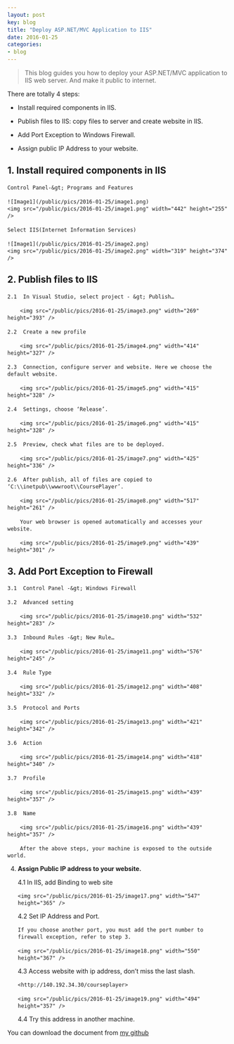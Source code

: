```yaml
---
layout: post
key: blog
title: "Deploy ASP.NET/MVC Application to IIS"
date: 2016-01-25
categories:
- blog
---
```


> This blog guides you how to deploy your ASP.NET/MVC application to IIS web server. And make it public to internet.

There are totally 4 steps:

-   Install required components in IIS.

-   Publish files to IIS: copy files to server and create website in IIS.

-   Add Port Exception to Windows Firewall.

-   Assign public IP Address to your website.


## 1.  **Install required components in IIS**

    Control Panel-&gt; Programs and Features

    ![Image1](/public/pics/2016-01-25/image1.png)
    <img src="/public/pics/2016-01-25/image1.png" width="442" height="255" />

    Select IIS(Internet Information Services)

    ![Image1](/public/pics/2016-01-25/image2.png)
    <img src="/public/pics/2016-01-25/image2.png" width="319" height="374" />

## 2.  **Publish files to IIS**

    2.1  In Visual Studio, select project - &gt; Publish…

        <img src="/public/pics/2016-01-25/image3.png" width="269" height="393" />

    2.2  Create a new profile

        <img src="/public/pics/2016-01-25/image4.png" width="414" height="327" />

    2.3  Connection, configure server and website. Here we choose the default website.

        <img src="/public/pics/2016-01-25/image5.png" width="415" height="328" />

    2.4  Settings, choose ‘Release’.

        <img src="/public/pics/2016-01-25/image6.png" width="415" height="328" />

    2.5  Preview, check what files are to be deployed.

        <img src="/public/pics/2016-01-25/image7.png" width="425" height="336" />

    2.6  After publish, all of files are copied to ‘C:\\inetpub\\wwwroot\\CoursePlayer’.

        <img src="/public/pics/2016-01-25/image8.png" width="517" height="261" />

        Your web browser is opened automatically and accesses your website.

        <img src="/public/pics/2016-01-25/image9.png" width="439" height="301" />

##  3.  **Add Port Exception to Firewall**

    3.1  Control Panel -&gt; Windows Firewall

    3.2  Advanced setting

        <img src="/public/pics/2016-01-25/image10.png" width="532" height="283" />

    3.3  Inbound Rules -&gt; New Rule…

        <img src="/public/pics/2016-01-25/image11.png" width="576" height="245" />

    3.4  Rule Type

        <img src="/public/pics/2016-01-25/image12.png" width="408" height="332" />

    3.5  Protocol and Ports

        <img src="/public/pics/2016-01-25/image13.png" width="421" height="342" />

    3.6  Action

        <img src="/public/pics/2016-01-25/image14.png" width="418" height="340" />

    3.7  Profile

        <img src="/public/pics/2016-01-25/image15.png" width="439" height="357" />

    3.8  Name

        <img src="/public/pics/2016-01-25/image16.png" width="439" height="357" />

        After the above steps, your machine is exposed to the outside world.

4.  **Assign Public IP address to your website.**

    4.1  In IIS, add Binding to web site

        <img src="/public/pics/2016-01-25/image17.png" width="547" height="365" />

    4.2  Set IP Address and Port.

        If you choose another port, you must add the port number to firewall exception, refer to step 3.

        <img src="/public/pics/2016-01-25/image18.png" width="550" height="367" />

    4.3  Access website with ip address, don’t miss the last slash.

        <http://140.192.34.30/courseplayer>

        <img src="/public/pics/2016-01-25/image19.png" width="494" height="357" />

    4.4  Try this address in another machine.

You can download the document from [my github](http://jojozhuang.github.io/public/docs/deploy_to_iis.pdf)
